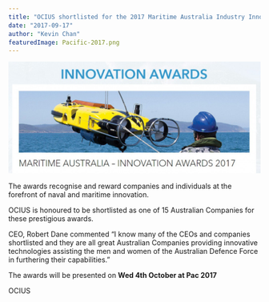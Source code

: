 ```yaml
---
title: "OCIUS shortlisted for the 2017 Maritime Australia Industry Innovation Awards"
date: "2017-09-17"
author: "Kevin Chan"
featuredImage: Pacific-2017.png
---
```


[![Maritime Industry Innovation Award](./Maritime-Industry-Innovation-Award-1024x452.jpg)](https://pacific2017.com.au/innovation-awards/index.asp)

<span class="caption">
  The awards recognise and reward companies and individuals at the forefront of naval and maritime innovation.
</span>

OCIUS is honoured to be shortlisted as one of 15 Australian Companies for these prestigious awards.

CEO, Robert Dane commented “I know many of the CEOs and companies shortlisted and they are all great Australian Companies providing innovative technologies assisting the men and women of the Australian Defence Force in furthering their capabilities.”

The awards will be presented on **Wed 4th October at Pac 2017**

OCIUS
